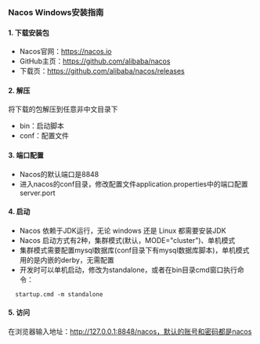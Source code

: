 ### Nacos  Windows安装指南
#### 1. 下载安装包
* Nacos官网：https://nacos.io
* GitHub主页：https://github.com/alibaba/nacos
* 下载页：https://github.com/alibaba/nacos/releases

#### 2. 解压
将下载的包解压到任意非中文目录下
* bin：启动脚本
* conf：配置文件

#### 3. 端口配置
* Nacos的默认端口是8848
* 进入nacos的conf目录，修改配置文件application.properties中的端口配置server.port

#### 4. 启动
* Nacos 依赖于JDK运行，无论 windows 还是 Linux 都需要安装JDK
* Nacos 启动方式有2种，集群模式(默认，MODE="cluster")、单机模式
* 集群模式需要配置mysql数据库(conf目录下有mysql数据库脚本)，单机模式用的是内嵌的derby，无需配置
* 开发时可以单机启动，修改为standalone，或者在bin目录cmd窗口执行命令：
```
  startup.cmd -m standalone
```

#### 5. 访问
在浏览器输入地址：http://127.0.0.1:8848/nacos，默认的账号和密码都是nacos





